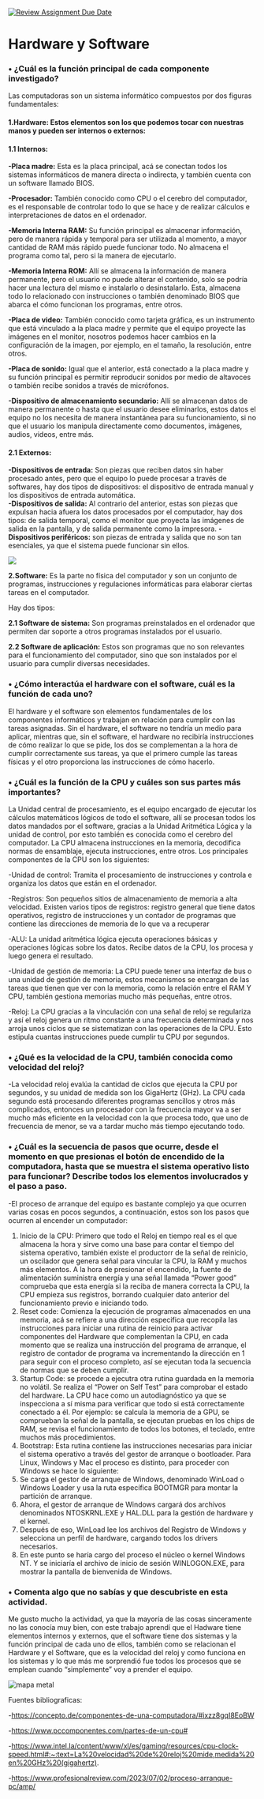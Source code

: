 [![Review Assignment Due Date](https://classroom.github.com/assets/deadline-readme-button-22041afd0340ce965d47ae6ef1cefeee28c7c493a6346c4f15d667ab976d596c.svg)](https://classroom.github.com/a/ZHlrD2sU)
# Hardware y Software
### **•	¿Cuál es la función principal de cada componente investigado?** 
Las computadoras son un sistema informático compuestos por dos figuras fundamentales:

#### **1.Hardware:** Estos elementos son los que podemos tocar con nuestras manos y pueden ser internos o externos:

#### **1.1 Internos:**

**-Placa madre:** Esta es la placa principal, acá se conectan todos los sistemas informáticos de manera directa o indirecta, y también cuenta con un software llamado BIOS. 

**-Procesador:** También conocido como CPU o el cerebro del computador, es el responsable de controlar todo lo que se hace y de realizar cálculos e interpretaciones de datos en el ordenador. 

**-Memoria Interna RAM:** Su función principal es almacenar información, pero de manera rápida y temporal para ser utilizada al momento, a mayor cantidad de RAM más rápido puede funcionar todo. No almacena el programa como tal, pero si la manera de ejecutarlo.

**-Memoria Interna ROM:** Allí se almacena la información de manera permanente, pero el usuario no puede alterar el contenido, solo se podría hacer una lectura del mismo e instalarlo o desinstalarlo. Esta, almacena todo lo relacionado con instrucciones o también denominado BIOS que abarca el cómo funcionan los programas, entre otros.

**-Placa de video:** También conocido como tarjeta gráfica, es un instrumento que está vinculado a la placa madre y permite que el equipo proyecte las imágenes en el monitor, nosotros podemos hacer cambios en la configuración de la imagen, por ejemplo, en el tamaño, la resolución, entre otros.

**-Placa de sonido:** Igual que el anterior, está conectado a la placa madre y su función principal es permitir reproducir sonidos por medio de altavoces o también recibe sonidos a través de micrófonos. 

**-Dispositivo de almacenamiento secundario:** Allí se almacenan datos de manera permanente o hasta que el usuario desee eliminarlos, estos datos el equipo no los necesita de manera instantánea para su funcionamiento, si no que el usuario los manipula directamente como documentos, imágenes, audios, videos, entre más. 

#### **2.1 Externos:**

**-Dispositivos de entrada:** Son piezas que reciben datos sin haber procesado antes, pero que el equipo lo puede procesar a través de softwares, hay dos tipos de dispositivos: el dispositivo de entrada manual y los dispositivos de entrada automática.  
**-Dispositivos de salida:** Al contrario del anterior, estas son piezas que expulsan hacia afuera los datos procesados por el computador, hay dos tipos: de salida temporal, como el monitor que proyecta las imágenes de salida en la pantalla, y de salida permanente como la impresora.
**-Dispositivos periféricos:** son piezas de entrada y salida que no son tan esenciales, ya que el sistema puede funcionar sin ellos.

![](https://i0.wp.com/ytimg.googleusercontent.com/vi/6Q9mhFA-jTY/maxresdefault.jpg?resize=650,400)


**2.Software:** Es la parte no física del computador y son un conjunto de programas, instrucciones y regulaciones informáticas para elaborar ciertas tareas en el computador. 

Hay dos tipos:

**2.1 Software de sistema:** Son programas preinstalados en el ordenador que permiten dar soporte a otros programas instalados por el usuario. 

**2.2 Software de aplicación:** Estos son programas que no son relevantes para el funcionamiento del computador, sino que son instalados por el usuario para cumplir diversas necesidades. 

### **•	¿Cómo interactúa el hardware con el software, cuál es la función de cada uno?**

El hardware y el software son elementos fundamentales de los componentes informáticos y trabajan en relación para cumplir con las tareas asignadas. Sin el hardware, el software no tendría un medio para aplicar, mientras que, sin el software, el hardware no recibiría instrucciones de cómo realizar lo que se pide, los dos se complementan a la hora de cumplir correctamente sus tareas, ya que el primero cumple las tareas físicas y el otro proporciona las instrucciones de cómo hacerlo.

### **•	¿Cuál es la función de la CPU y cuáles son sus partes más importantes?**
La Unidad central de procesamiento, es el equipo encargado de ejecutar los cálculos matemáticos lógicos de todo el software, allí se procesan todos los datos mandados por el software, gracias a la Unidad Aritmética Lógica y la unidad de control, por esto también es conocida como el cerebro del computador.
La CPU almacena instrucciones en la memoria, decodifica normas de ensamblaje, ejecuta instrucciones, entre otros.
Los principales componentes de la CPU son los siguientes: 

-Unidad de control: Tramita el procesamiento de instrucciones y controla e organiza los datos que están en el ordenador.

-Registros: Son pequeños sitios de almacenamiento de memoria a alta velocidad. Existen varios tipos de registros: registro general que tiene datos operativos, registro de instrucciones y un contador de programas que contiene las direcciones de memoria de lo que va a recuperar 

-ALU: La unidad aritmética lógica ejecuta operaciones básicas y operaciones lógicas sobre los datos. Recibe datos de la CPU, los procesa y luego genera el resultado.

-Unidad de gestión de memoria: La CPU puede tener una interfaz de bus o una unidad de gestión de memoria, estos mecanismos se encargan de las tareas que tienen que ver con la memoria, como la relación entre el RAM Y CPU, también gestiona memorias mucho más pequeñas, entre otros. 

-Reloj: La CPU gracias a la vinculación con una señal de reloj se regulariza y así el reloj genera un ritmo constante a una frecuencia determinada y nos arroja unos ciclos que se sistematizan con las operaciones de la CPU. Esto estipula cuantas instrucciones puede cumplir tu CPU por segundos. 
### **•	¿Qué es la velocidad de la CPU, también conocida como velocidad del reloj?**
-La velocidad reloj evalúa la cantidad de ciclos que ejecuta la CPU por segundos, y su unidad de medida son los GigaHertz (GHz). La CPU cada segundo está procesando diferentes programas sencillos y otros más complicados, entonces un procesador con la frecuencia mayor va a ser mucho más eficiente en la velocidad con la que procesa todo, que uno de frecuencia de menor, se va a tardar mucho más tiempo ejecutando todo. 
### **•	¿Cuál es la secuencia de pasos que ocurre, desde el momento en que presionas el botón de encendido de la computadora, hasta que se muestra el sistema operativo listo para funcionar? Describe todos los elementos involucrados y el paso a paso.**
-El proceso de arranque del equipo es bastante complejo ya que ocurren varias cosas en pocos segundos, a continuación, estos son los pasos que ocurren al encender un computador:
1.	Inicio de la CPU: Primero que todo el Reloj en tiempo real es el que almacena la hora y sirve como una base para contar el tiempo del sistema operativo, también existe el productorr de la señal de reinicio, un oscilador que genera señal para vincular la CPU, la RAM y muchos más elementos. 
A la hora de presionar el encendido, la fuente de alimentación suministra energía y una señal llamada “Power good” comprueba que esta energía si la reciba de manera correcta la CPU, la CPU empieza sus registros, borrando cualquier dato anterior del funcionamiento previo e iniciando todo.
2.	Reset code: Comienza la ejecución de programas almacenados en una memoria, acá se refiere a una dirección especifica que recopila las instrucciones para iniciar una rutina de reinicio para activar componentes del Hardware que complementan la CPU, en cada momento que se realiza una instrucción del programa de arranque, el registro de contador de programa va incrementando la dirección en 1 para seguir con el proceso completo, así se ejecutan toda la secuencia de normas que se deben cumplir. 
3.	Startup Code: se procede a ejecutra otra rutina guardada en la memoria no volátil. Se realiza el “Power on Self Test” para comprobar el estado del hardware. La CPU hace como un autodiagnóstico ya que se inspecciona a sí misma para verificar que todo si está correctamente conectado a él. 
Por ejemplo: se calcula la memoria de a GPU, se comprueban la señal de la pantalla, se ejecutan pruebas en los chips de RAM, se revisa el funcionamiento de todos los botones, el teclado, entre muchos más procedimientos. 
4.	Bootstrap: Esta rutina contiene las instrucciones necesarias para iniciar el sistema operativo a través del gestor de arranque o bootloader. Para Linux, Windows y Mac el proceso es distinto, para proceder con Windows se hace lo siguiente: 
5.	Se carga el gestor de arranque de Windows, denominado WinLoad o Windows Loader y usa la ruta específica BOOTMGR para montar la partición de arranque.
6.	Ahora, el gestor de arranque de Windows cargará dos archivos denominados NTOSKRNL.EXE y HAL.DLL para la gestión de hardware y el kernel.
7.	Después de eso, WinLoad lee los archivos del Registro de Windows y selecciona un perfil de hardware, cargando todos los drivers necesarios.
8.	En este punto se haría cargo del proceso el núcleo o kernel Windows NT. Y se iniciaría el archivo de inicio de sesión WINLOGON.EXE, para mostrar la pantalla de bienvenida de Windows.

### **•	Comenta algo que no sabías y que descubriste en esta actividad.**
Me gusto mucho la actividad, ya que la mayoría de las cosas sinceramente no las conocía muy bien, con este trabajo aprendí que el Hadware tiene elementos internos y externos, que el software tiene dos sistemas y la función principal de cada uno de ellos, también como se relacionan el Hardware y el Software, que es la velocidad del reloj y como funciona en los sistemas y lo que más me sorprendió fue todos los procesos que se emplean cuando “simplemente” voy a prender el equipo. 






![mapa metal](https://github.com/hacUPB/prog-2420-eval-u1-AnaSofiaH12/blob/main/imagenes/image.png)

Fuentes bibliograficas:

-https://concepto.de/componentes-de-una-computadora/#ixzz8gqI8EoBW

-https://www.pccomponentes.com/partes-de-un-cpu#

-https://www.intel.la/content/www/xl/es/gaming/resources/cpu-clock-speed.html#:~:text=La%20velocidad%20de%20reloj%20mide,medida%20en%20GHz%20(gigahertz).

-https://www.profesionalreview.com/2023/07/02/proceso-arranque-pc/amp/



